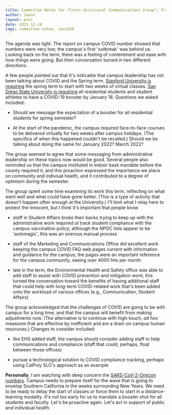 ```yaml
---
title: Committee Notes for *Cross-divisional Communications Group*, Friday, December 17, 2021
author: Jason
layout: post
date: 2021-12-18
tags: committee-notes, covid19
---
```


The agenda was light.  The report on campus COVID number showed that numbers were very low; the campus's first 'outbreak' was behind us.  Looking back on the term, there was a feeling of contentment and ease with how things were going.  But then conversation turned in two different directions.

A few people pointed out that it's noticable that campus leadership has not been talking about COVID and the Spring term.  [Stanford University is requiring](https://news.stanford.edu/report/2021/12/16/first-two-weeks-winter-classes/) the spring term to start with two weeks of virtual classes.  [San Diego State University is requiring](https://www.nbcsandiego.com/news/local/sdsu-student-athletes-on-campus-residents-must-get-covid-19-booster-by-spring-semester/2819969/) all residential students and student athletes to have a COVID-19 booster by January 18.  Questions we asked included:

* Should we message the expectation of a booster for all residential students for spring semester?  

* At the start of the pandemic, the campus required face-to-face courses to be delivered virtually for two weeks after campus holidays.  (The specifics of when this happened couldn't be recalled.)  Should we be talking about doing the same for January 2022?  March 2022?

The group seemed to agree that some messaging from administrative leadership on these topics now would be good.  Several people also reminded us that the campus instituted in indoor bask mandate before the county required it, and this proaction expressed the importance we place on community and indiviual health, and it contributed to a degree of optimism during the semester.

The group spent some time examining its work this term, reflecting on what went well and what could have gone better.  (This is a type of activity that doesn't happen often enough at the University.)  I'll limit what I relay here to protect the innocent, but I think it's important that people know

* staff in Student Affairs broke their backs trying to keep up with the administrative work required ot track student compliance with the campus vaccination policy; although the NPOC lists appear to be 'automagic', this was an onerous manual process

* staff of the Marketing and Communications Office did excellent work keeping the campus COVID FAQ web pages current with information and guidance for the campus; the pages were an important reference for the campus community, seeing over 4000 hits per month

* late in the term, the Environmental Health and Safety office was able to add staff to assist with COVID prevention and mitigation work; this turned the conversation toward the benefits of having additional staff that could help with long-term COVID-related work that's been added onto the workload of various offices (e.g., Communication, Student Affairs)

The group acknowledged that the challenges of COVID are going to be with campus for a long time, and that the campus will benefit from making adjustments now.  (The alternative is to continue with high-touch, *ad hoc* measures that are effective by inefficient and are a drain on campus human resoruces.)  Changes to consider included:

* like EHS added staff, the campus should consider adding staff to help communications and compliance (staff that could, perhaps, float between those offices)

* pursue a technological solution to COVID compliance tracking, perhaps using CalPoly SLO's approach as an example

**Personally**, I am watching with deep concern the [SARS-CoV-2-Omicon numbers](https://covid.cdc.gov/covid-data-tracker/#variant-proportions).  Campus needs to prepare itself for the wave that is going to envelop Southern California in the weeks surrounding New Years.  We need to be ready to delay the start of classes or force them to start in a distance-learning modality.  It's not too early for us to mandate a booster shot for all students and faculty.  Let's be proactive again.  Let's act in support of public and individual health.


